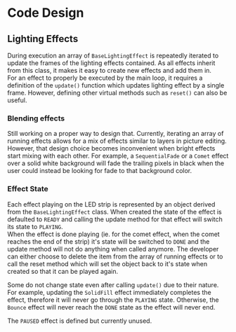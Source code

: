 # Code Design

## Lighting Effects
During execution an array of `BaseLightingEffect` is repeatedly iterated to update the frames of the lighting effects contained. As all effects inherit from this class, it makes it easy to create new effects and add them in.  
For an effect to properly be executed by the main loop, it requires a definition of the `update()` function which updates lighting effect by a single frame. However, defining other virtual methods such as `reset()` can also be useful.

### Blending effects
Still working on a proper way to design that. Currently, iterating an array of running effects allows for a mix of effects similar to layers in picture editing.  
However, that design choice becomes inconvenient when bright effects start mixing with each other. For example, a `SequentialFade` or a `Comet` effect over a solid white background will fade the trailing pixels in black when the user could instead be looking for fade to that background color.  

### Effect State
Each effect playing on the LED strip is represented by an object derived from the `BaseLightingEffect` class. When created the state of the effect is defaulted to `READY` and calling the update method for that effect will switch its state to `PLAYING`.  
When the effect is done playing (ie. for the comet effect, when the comet reaches the end of the strip) it's state will be switched to `DONE` and the update method will not do anything when called anymore. The developer can either choose to delete the item from the array of running effects or to call the reset method which will set the object back to it's state when created so that it can be played again.  
  
Some do not change state even after calling `update()` due to their nature. For example, updating the `SolidFill` effect immediately completes the effect, therefore it will never go through the `PLAYING` state. Otherwise, the `Bounce` effect will never reach the `DONE` state as the effect will never end.  
  
The `PAUSED` effect is defined but currently unused.